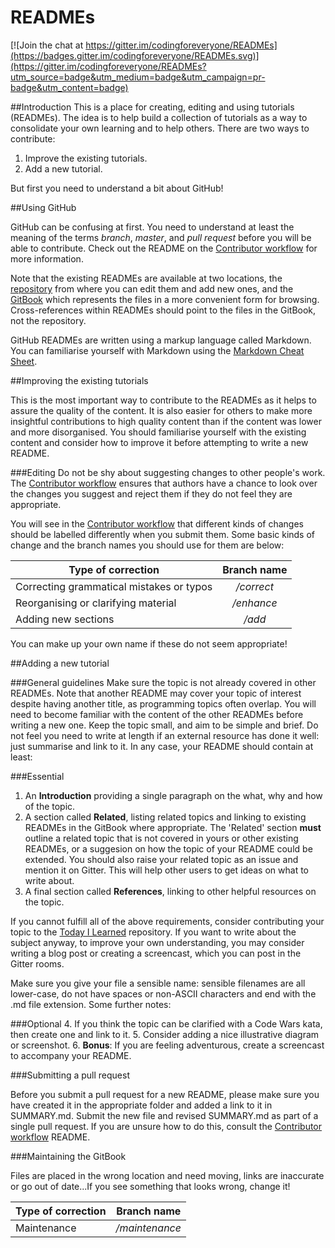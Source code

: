 # READMEs

[![Join the chat at https://gitter.im/codingforeveryone/READMEs](https://badges.gitter.im/codingforeveryone/READMEs.svg)](https://gitter.im/codingforeveryone/READMEs?utm_source=badge&utm_medium=badge&utm_campaign=pr-badge&utm_content=badge)

##Introduction
This is a place for creating, editing and using tutorials (READMEs). The idea is to help build a collection of tutorials as a way to consolidate your own learning and to help others. There are two ways to contribute:

1. Improve the existing tutorials.
2. Add a new tutorial.

But first you need to understand a bit about GitHub!

##Using GitHub

GitHub can be confusing at first. You need to understand at least the meaning of the terms *branch*, *master*, and *pull request* before you will be able to contribute. Check out the README on the [Contributor workflow](#tobeadded) for more information.

Note that the existing READMEs are available at two locations, the [repository](https://github.com/codingforeveryone/READMEs) from where you can edit them and add new ones, and the [GitBook](http://codingforeveryone.foundersandcoders.org/index.html) which represents the files in a more convenient form for browsing. Cross-references within READMEs should point to the files in the GitBook, not the repository.

GitHub READMEs are written using a markup language called Markdown. You can familiarise yourself with Markdown using the [Markdown Cheat Sheet](http://codingforeveryone.foundersandcoders.org/programmer-skills/markdown-cheat-sheet.html).

##Improving the existing tutorials

This is the most important way to contribute to the READMEs as it helps to assure the quality of the content.  It is also easier for others to make more insightful contributions to high quality content than if the content was lower and more disorganised.  You should familiarise yourself with the existing content and consider how to improve it before attempting to write a new README.

###Editing
Do not be shy about suggesting changes to other people's work. The [Contributor workflow](#tobeadded) ensures that authors have a chance to look over the changes you suggest and reject them if they do not feel they are appropriate.

You will see in the [Contributor workflow](#tobeadded) that different kinds of changes should be labelled differently when you submit them. Some basic kinds of change and the branch names you should use for them are below:


|Type of correction|Branch name|
|----------------|:-------------:|
|Correcting grammatical mistakes or typos|*/correct*|
|Reorganising or clarifying material|*/enhance*|
|Adding new sections|*/add*|

You can make up your own name if these do not seem appropriate!

##Adding a new tutorial

###General guidelines
Make sure the topic is not already covered in other READMEs. Note that another README may cover your topic of interest despite having another title, as programming topics often overlap.  You will need to become familiar with the content of the other READMEs before writing a new one.  Keep the topic small, and aim to be simple and brief. Do not feel you need to write at length if an external resource has done it well: just summarise and link to it. In any case, your README should contain at least:

###Essential
1. An **Introduction** providing a single paragraph on the what, why and how of the topic.
2. A section called **Related**, listing related topics and linking to existing READMEs in the GitBook where appropriate. The 'Related' section **must** outline a related topic that is not covered in yours or other existing READMEs, or a suggesion on how the topic of your README could be extended. You should also raise your related topic as an issue and mention it on Gitter.  This will help other users to get ideas on what to write about.
3. A final section called **References**, linking to other helpful resources on the topic.

If you cannot fulfill all of the above requirements, consider contributing your topic to the [Today I Learned](https://github.com/codingforeveryone/today-i-learned) repository.  If you want to write about the subject anyway, to improve your own understanding, you may consider writing a blog post or creating a screencast, which you can post in the Gitter rooms.

Make sure you give your file a sensible name: sensible filenames are all lower-case, do not have spaces or non-ASCII characters and end with the .md file extension. Some further notes:

###Optional
4. If you think the topic can be clarified with a Code Wars kata, then create one and link to it.
5. Consider adding a nice illustrative diagram or screenshot.
6. **Bonus**: If you are feeling adventurous, create a screencast to accompany your README.

###Submitting a pull request

Before you submit a pull request for a new README, please make sure you have created it in the appropriate folder and added a link to it in SUMMARY.md. Submit the new file and revised SUMMARY.md as part of a single pull request. If you are unsure how to do this, consult the [Contributor workflow](#tobeadded) README.

###Maintaining the GitBook

Files are placed in the wrong location and need moving, links are inaccurate or go out of date...If you see something that looks wrong, change it!

|Type of correction|Branch name|
|----------------|:-------------:|
|Maintenance|*/maintenance*|
